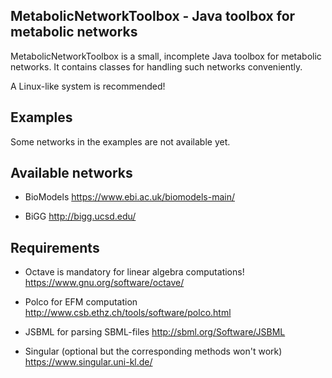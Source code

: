 MetabolicNetworkToolbox - Java toolbox for metabolic networks
-------------------------------------------------------------

MetabolicNetworkToolbox is a small, incomplete Java toolbox for
metabolic networks. It contains classes for handling such networks
conveniently.

A Linux-like system is recommended!

Examples
--------

Some networks in the examples are not available yet. 

Available networks
------------------

- BioModels
https://www.ebi.ac.uk/biomodels-main/

- BiGG
http://bigg.ucsd.edu/


Requirements
------------

- Octave is mandatory for linear algebra computations!
https://www.gnu.org/software/octave/

- Polco for EFM computation
http://www.csb.ethz.ch/tools/software/polco.html

- JSBML for parsing SBML-files
http://sbml.org/Software/JSBML

- Singular (optional but the corresponding methods won't work)
https://www.singular.uni-kl.de/